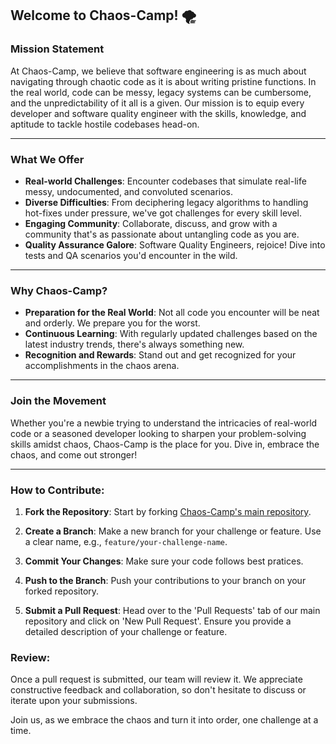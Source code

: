 ## Welcome to Chaos-Camp! 🌪️

### Mission Statement
At Chaos-Camp, we believe that software engineering is as much about navigating through chaotic code as it is about writing pristine functions. In the real world, code can be messy, legacy systems can be cumbersome, and the unpredictability of it all is a given. Our mission is to equip every developer and software quality engineer with the skills, knowledge, and aptitude to tackle hostile codebases head-on. 

---

### What We Offer

- **Real-world Challenges**: Encounter codebases that simulate real-life messy, undocumented, and convoluted scenarios.
- **Diverse Difficulties**: From deciphering legacy algorithms to handling hot-fixes under pressure, we've got challenges for every skill level.
- **Engaging Community**: Collaborate, discuss, and grow with a community that's as passionate about untangling code as you are.
- **Quality Assurance Galore**: Software Quality Engineers, rejoice! Dive into tests and QA scenarios you'd encounter in the wild.

---

### Why Chaos-Camp?

- **Preparation for the Real World**: Not all code you encounter will be neat and orderly. We prepare you for the worst.
- **Continuous Learning**: With regularly updated challenges based on the latest industry trends, there's always something new.
- **Recognition and Rewards**: Stand out and get recognized for your accomplishments in the chaos arena.

---

### Join the Movement

Whether you're a newbie trying to understand the intricacies of real-world code or a seasoned developer looking to sharpen your problem-solving skills amidst chaos, Chaos-Camp is the place for you. Dive in, embrace the chaos, and come out stronger!

---

### How to Contribute:

1. **Fork the Repository**: Start by forking [Chaos-Camp's main repository](https://github.com/Chaos-Camp/Mission-Statement).

2. **Create a Branch**: Make a new branch for your challenge or feature. Use a clear name, e.g., `feature/your-challenge-name`.

3. **Commit Your Changes**: Make sure your code follows best pratices.

4. **Push to the Branch**: Push your contributions to your branch on your forked repository.

5. **Submit a Pull Request**: Head over to the 'Pull Requests' tab of our main repository and click on 'New Pull Request'. Ensure you provide a detailed description of your challenge or feature.

### Review:

Once a pull request is submitted, our team will review it. We appreciate constructive feedback and collaboration, so don't hesitate to discuss or iterate upon your submissions.


Join us, as we embrace the chaos and turn it into order, one challenge at a time.
